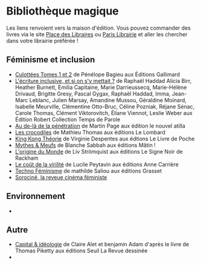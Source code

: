# Bibliothèque magique

Les liens renvoient vers la maison d'édition. Vous pouvez commander des livres via le site [Place des Libraires](placedeslibraires.fr/) ou [Paris Librairie](parislibrairies.fr/) et aller les chercher dans votre librairie préférée !

## Féminisme et inclusion

* [Culottées Tomes 1 et 2](https://www.gallimard-bd.fr/9782070601387/culottees-1.html) de Pénélope Bagieu aux Éditions Gallimard
* [L'écriture inclusive, et si on s'y mettait ?](https://www.lerobert.com/essais-et-litterature/francais/essais/l-ecriture-inclusive-et-si-on-s-y-mettait-9782321017318.html) de Raphaël Haddad Alicia Birr, Heather Burnett, Emilia Capitaine, Marie Darrieussecq, Marie-Hélène Drivaud, Brigitte Gresy, Pascal Gygax, Raphaël Haddad, Imma, Jean-Marc Leblanc, Julien Marsay, Amandine Mussou, Géraldine Moinard, Isabelle Meurville, Clémentine Otto-Bruc, Céline Pozniak, Réjane Sénac, Carole Thomas, Clément Viktorovitch, Éliane Viennot, Leslie Weber aux Édition Robert Collection Temps de Parole
* [Au de-là de la pénétration](http://www.lenouvelattila.fr/au-dela-de-la-penetration/) de Martin Page aux édition le nouvel atilla
* [Les crocodiles](https://www.lelombard.com/bd/les-crocodiles/les-crocodiles) de Mathieu Thomas aux éditions Le Lombard
* [King Kong Théorie](https://www.livredepoche.com/livre/king-kong-theorie-9782253122111) de Virginie Despentes aux édtions Le Livre de Poche
* [Mythes & Meufs](https://www.dargaud.com/bd/mythes-et-meufs-bda5430450) de Blanche Sabbah aux éditions Mâtin ! 
* [L'origine du Monde](https://www.editions-rackham.com/catalogue/lorigine-du-monde/) de Liv Strömquist aux éditions Le Signe Noir de Rackham
* [Le coût de la virilité](https://anne-carriere.fr/livre/le-cout-de-la-virilite) de Lucile Peytavin aux éditions Anne Carrière
* [Techno Féminisme](https://www.grasset.fr/livres/technofeminisme-9782246828822) de mathilde Saliou aux éditions Grasset
* [Sorociné, la reveue cinéma féministe](https://www.sorocine.com/revue)

## Environnement

* 

## Autre

* [Capital & idéologie](https://www.sorocine.com/revue) de Claire Alet et benjamin Adam d'après le livre de Thomas Piketty aux éditions Seuil La Revue dessinée
* 



